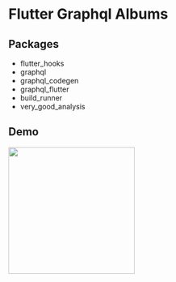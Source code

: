 # Flutter Graphql Albums


## Packages
- flutter_hooks
- graphql
- graphql_codegen
- graphql_flutter
- build_runner
- very_good_analysis



## Demo

<img width="250" src="https://user-images.githubusercontent.com/46093689/222337493-c653ca84-8ca7-4c63-b397-6babc37a44a0.png" />
